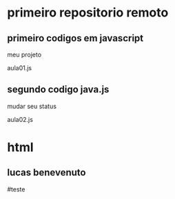 # primeiro repositorio  remoto

## primeiro codigos em javascript
meu projeto 

aula01.js

## segundo codigo java.js
<p>mudar seu status<p>
aula02.js

# html
## lucas benevenuto

#teste 